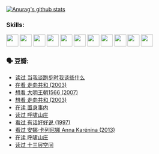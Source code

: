 
[![Anurag's github stats](https://github-readme-stats.vercel.app/api?username=w940853815)](https://github.com/anuraghazra/github-readme-stats)

### Skills:

<code><img height="32" src="https://cdn.jsdelivr.net/npm/simple-icons@v5/icons/python.svg"></code>
<code><img height="32" src="https://cdn.jsdelivr.net/npm/simple-icons@v5/icons/javascript.svg"></code>
<code><img height="32" src="https://cdn.jsdelivr.net/npm/simple-icons@v5/icons/django.svg"></code>
<code><img height="32" src="https://cdn.jsdelivr.net/npm/simple-icons@v5/icons/flask.svg"></code>
<code><img height="32" src="https://cdn.jsdelivr.net/npm/simple-icons@v5/icons/vuetify.svg"></code>
<code><img height="32" src="https://cdn.jsdelivr.net/npm/simple-icons@v5/icons/git.svg"></code>
<code><img height="32" src="https://cdn.jsdelivr.net/npm/simple-icons@v5/icons/docker.svg"></code>
<code><img height="32" src="https://cdn.jsdelivr.net/npm/simple-icons@v5/icons/postgresql.svg"></code>
<code><img height="32" src="https://cdn.jsdelivr.net/npm/simple-icons@v5/icons/elasticsearch.svg"></code>
<code><img height="32" src="https://cdn.jsdelivr.net/npm/simple-icons@v5/icons/macos.svg"></code>
<code><img height="32" src="https://cdn.jsdelivr.net/npm/simple-icons@v5/icons/linux.svg"></code>

### 🗣 豆瓣:

<!-- DOUBAN-ACTIVITIES:START -->
- [读过 当我谈跑步时我谈些什么](https://www.douban.com/people/136069238/status/3715422296/?_i=41990345)
- [在看 走向共和‎ (2003)](https://www.douban.com/people/136069238/status/3711470443/?_i=41990345)
- [想看 大明王朝1566‎ (2007)](https://www.douban.com/people/136069238/status/3710980213/?_i=41990345)
- [想看 走向共和‎ (2003)](https://www.douban.com/people/136069238/status/3710980002/?_i=41990345)
- [在读 置身事内](https://www.douban.com/people/136069238/status/3710472151/?_i=41990345)
- [读过 呼啸山庄](https://www.douban.com/people/136069238/status/3710470617/?_i=41990345)
- [看过 有话好好说‎ (1997)](https://www.douban.com/people/136069238/status/3709833172/?_i=41990345)
- [看过 安娜·卡列尼娜 Anna Karénina‎ (2013)](https://www.douban.com/people/136069238/status/3708942010/?_i=41990345)
- [在读 呼啸山庄](https://www.douban.com/people/136069238/status/3701626992/?_i=41990345)
- [读过 十三层空间](https://www.douban.com/people/136069238/status/3700755247/?_i=41990345)
<!-- DOUBAN-ACTIVITIES:END -->
<!--
**w940853815/w940853815** is a ✨ _special_ ✨ repository because its `README.md` (this file) appears on your GitHub profile.

Here are some ideas to get you started:

- 🔭 I’m currently working on ...
- 🌱 I’m currently learning ...
- 👯 I’m looking to collaborate on ...
- 🤔 I’m looking for help with ...
- 💬 Ask me about ...
- 📫 How to reach me: ...
- 😄 Pronouns: ...
- ⚡ Fun fact: ...
-->
